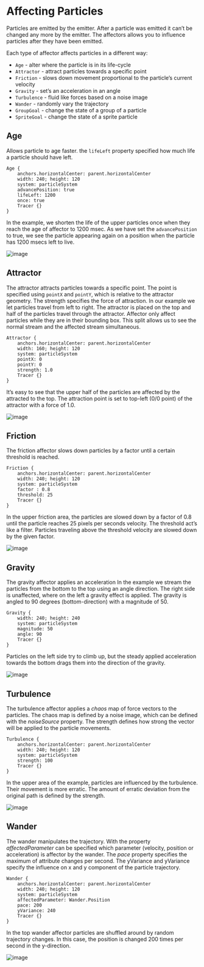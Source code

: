 # Affecting Particles

Particles are emitted by the emitter. After a particle was emitted it can’t be changed any more by the emitter. The affectors allows you to influence particles after they have been emitted.

Each type of affector affects particles in a different way:

* `Age` - alter where the particle is in its life-cycle
* `Attractor` - attract particles towards a specific point
* `Friction` - slows down movement proportional to the particle’s current velocity
* `Gravity` - set’s an acceleration in an angle
* `Turbulence` - fluid like forces based on a noise image
* `Wander` - randomly vary the trajectory
* `GroupGoal` - change the state of a group of a particle
* `SpriteGoal` - change the state of a sprite particle

## Age

Allows particle to age faster. the `lifeLeft` property specified how much life a particle should have left.

```
Age {
    anchors.horizontalCenter: parent.horizontalCenter
    width: 240; height: 120
    system: particleSystem
    advancePosition: true
    lifeLeft: 1200
    once: true
    Tracer {}
}
```

In the example, we shorten the life of the upper particles once when they reach the age of affector to 1200 msec. As we have set the `advancePosition` to true, we see the particle appearing again on a position when the particle has 1200 msecs left to live.

![image](assets/age.png)

## Attractor

The attractor attracts particles towards a specific point. The point is specified using `pointX` and `pointY`, which is relative to the attractor geometry. The strength specifies the force of attraction. In our example we let particles travel from left to right. The attractor is placed on the top and half of the particles travel through the attractor. Affector only affect particles while they are in their bounding box. This split allows us to see the normal stream and the affected stream simultaneous.

```
Attractor {
    anchors.horizontalCenter: parent.horizontalCenter
    width: 160; height: 120
    system: particleSystem
    pointX: 0
    pointY: 0
    strength: 1.0
    Tracer {}
}
```

It’s easy to see that the upper half of the particles are affected by the attracted to the top. The attraction point is set to top-left (0/0 point) of the attractor with a force of 1.0.

![image](assets/attractor.png)

## Friction

The friction affector slows down particles by a factor until a certain threshold is reached.

```
Friction {
    anchors.horizontalCenter: parent.horizontalCenter
    width: 240; height: 120
    system: particleSystem
    factor : 0.8
    threshold: 25
    Tracer {}
}
```

In the upper friction area, the particles are slowed down by a factor of 0.8 until the particle reaches 25 pixels per seconds velocity. The threshold act’s like a filter. Particles traveling above the threshold velocity are slowed down by the given factor.

![image](assets/friction.png)

## Gravity

The gravity affector applies an acceleration In the example we stream the particles from the bottom to the top using an angle direction. The right side is unaffected, where on the left a gravity effect is applied. The gravity is angled to 90 degrees (bottom-direction) with a magnitude of 50.

```
Gravity {
    width: 240; height: 240
    system: particleSystem
    magnitude: 50
    angle: 90
    Tracer {}
}
```

Particles on the left side try to climb up, but the steady applied acceleration towards the bottom drags them into the direction of the gravity.

![image](assets/gravity.png)

## Turbulence

The turbulence affector applies a _chaos_ map of force vectors to the particles. The chaos map is defined by a noise image, which can be defined with the _noiseSource_ property. The strength defines how strong the vector will be applied to the particle movements.

```
Turbulence {
    anchors.horizontalCenter: parent.horizontalCenter
    width: 240; height: 120
    system: particleSystem
    strength: 100
    Tracer {}
}
```

In the upper area of the example, particles are influenced by the turbulence. Their movement is more erratic. The amount of erratic deviation from the original path is defined by the strength.

![image](assets/turbulence.png)

## Wander

The wander manipulates the trajectory. With the property _affectedParameter_ can be specified which parameter (velocity, position or acceleration) is affector by the wander. The _pace_ property specifies the maximum of attribute changes per second. The yVariance and yVariance specify the influence on x and y component of the particle trajectory.

```
Wander {
    anchors.horizontalCenter: parent.horizontalCenter
    width: 240; height: 120
    system: particleSystem
    affectedParameter: Wander.Position
    pace: 200
    yVariance: 240
    Tracer {}
}
```

In the top wander affector particles are shuffled around by random trajectory changes. In this case, the position is changed 200 times per second in the y-direction.

![image](assets/wander.png)
